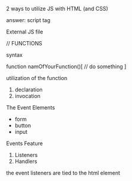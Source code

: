 2 ways to utilize JS with HTML (and CSS)

answer: script tag

External JS file

// FUNCTIONS

syntax

function namOfYourFunction()[
    // do something
]

utilization of the function
1. declaration
2. invocation

The Event Elements
- form
- button
- input

Events Feature
1. Listeners
2. Handlers

the event listeners are tied to the html element
